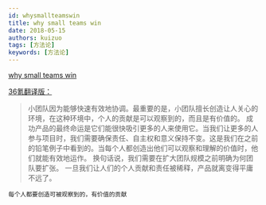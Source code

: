 ```yaml
---
id: whysmallteamswin
title: why small teams win
date: 2018-05-15
authors: kuizuo
tags: [方法论]
keywords: [方法论]
---
```


[why small teams win](https://uxdesign.cc/why-small-teams-win-b607cb03db11)

[36氪翻译版：](http://36kr.com/p/5133851.html?ktm_source=feed)

>小团队因为能够快速有效地协调。最重要的是，小团队擅长创造让人关心的环境，在这种环境中，个人的贡献是可以观察到的，而且是有价值的。
成功产品的最终命运是它们能很快吸引更多的人来使用它。当我们让更多的人参与项目时，我们需要确保责任、自主权和意义保持不变。这是我们在之前的铅笔例子中看到的。当每个人都创造出他们可以观察和理解的价值时，他们就能有效地运作。
换句话说，我们需要在扩大团队规模之前明确为何团队要扩张。
一旦我们让人们的个人贡献和责任被稀释，产品就离变得平庸不远了。



`每个人都要创造可被观察到的，有价值的贡献`


